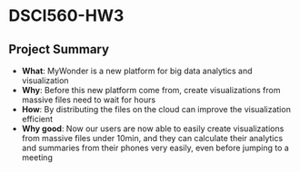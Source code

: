 # DSCI560-HW3

## Project Summary
- **What**: MyWonder is a new platform for big data analytics and visualization
- **Why**: Before this new platform come from, create visualizations from massive files need to wait for hours
- **How**: By distributing the files on the cloud can improve the visualization efficient
- **Why good**: Now our users are now able to easily create visualizations from massive files under 10min, and they can calculate their analytics and summaries from their phones very easily, even before jumping to a meeting
